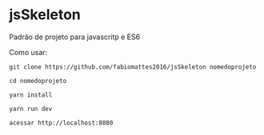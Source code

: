 # jsSkeleton

Padrão de projeto para javascritp e ES6

Como usar:

`git clone https://github.com/fabiomattes2016/jsSkeleton nomedoprojeto`

`cd nomedoprojeto`

`yarn install`

`yarn run dev`

`acessar http://localhost:8080`
